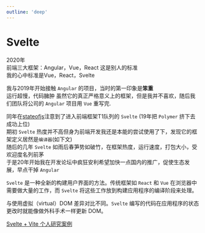 ```yaml
---
outline: 'deep'
---
```


# Svelte

2020年<br>
前端三大框架：Angular，Vue，React 这是别人的标准<br>
我的心中标准是Vue，React，Svelte


我与2019年开始接触 `Angular` 的项目，当时的第一印象是<b>笨重</b><br>
运行超慢，代码臃肿 虽然它的真正严格意义上的框架，但是我并不喜欢，随后我们团队将公司的 `Angular` 项目用 `Vue` 重写完.<br>

同年在[stateofjs](https://2019.stateofjs.com/)注意到了进入前端框架T1队列的 `Svelte` (19年把 `Polymer` 挤下去成功上位)<br>
期初 `Svelte` 热度并不高但身为前端开发我还是本能的尝试使用了下，发现它的框架定义居然是`编译器`(如下文)<br>
随后的几年 `Svelte` 如雨后春笋势如破竹，在框架热度，运行速度，打包大小，受欢迎度名列前茅<br>
于是20年开始我在开发论坛中疯狂安利希望加快一点国内的推广，促使生态发展，早点干掉 `Angular`

<collapse title='文档原文'>

`Svelte` 是一种全新的构建用户界面的方法。传统框架如 `React` 和 `Vue` 在浏览器中需要做大量的工作，而 `Svelte` 将这些工作放到构建应用程序的编译阶段来处理。

与使用虚拟（virtual）DOM 差异对比不同。`Svelte` 编写的代码在应用程序的状态更改时就能像做外科手术一样更新 DOM。

</collapse>







[Svelte + Vite 个人研究案例](https://github.com/NidhoggDJoking/JSvelte)